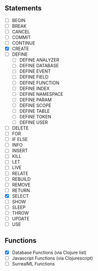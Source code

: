 ## Statements

- [ ] BEGIN
- [ ] BREAK
- [ ] CANCEL
- [ ] COMMIT
- [ ] CONTINUE
- [x] CREATE
- [ ] DEFINE
    - [ ] DEFINE ANALYZER
    - [ ] DEFINE DATABASE
    - [ ] DEFINE EVENT
    - [ ] DEFINE FIELD
    - [ ] DEFINE FUNCTION
    - [ ] DEFINE INDEX
    - [ ] DEFINE NAMESPACE
    - [ ] DEFINE PARAM
    - [ ] DEFINE SCOPE
    - [ ] DEFINE TABLE
    - [ ] DEFINE TOKEN
    - [ ] DEFINE USER
- [ ] DELETE
- [ ] FOR
- [ ] IF ELSE
- [ ] INFO
- [ ] INSERT
- [ ] KILL
- [ ] LET
- [ ] LIVE
- [ ] RELATE
- [ ] REBUILD
- [ ] REMOVE
- [ ] RETURN
- [x] SELECT
- [ ] SHOW
- [ ] SLEEP
- [ ] THROW
- [ ] UPDATE
- [ ] USE

## Functions

- [x] Database Functions (via Clojure list)
- [ ] Javascript Functions (via Clojurescript)
- [ ] SurrealML Functions 
